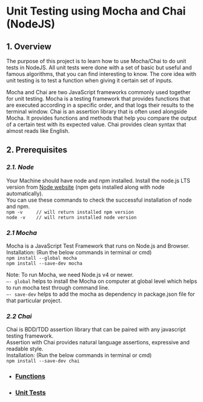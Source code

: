 # Unit Testing using Mocha and Chai (NodeJS)

## 1. Overview
The purpose of this project is to learn how to use Mocha/Chai 
to do unit tests in NodeJS. All unit tests were done 
with a set of basic but useful and famous algorithms, 
that you can find interesting to know. The core idea with unit 
testing is to test a function when giving it certain set of inputs.

Mocha and Chai are two JavaScript frameworks commonly used together for unit testing. Mocha is a testing 
framework that provides functions that are executed according in a specific order, and that logs their 
results to the terminal window. Chai is an assertion library that is often used alongside Mocha. 
It provides functions and methods that help you compare the output of a certain test with its 
expected value. Chai provides clean syntax that almost reads like English.

## 2. Prerequisites
### _2.1. Node_  
Your Machine should have node and npm installed.
Install the node.js LTS version from [Node website](https://nodejs.org/en/)
(npm gets installed along with node automatically).  
You can use these commands to check the successful installation of node and npm.  
`npm -v     // will return installed npm version`  
`node -v    // will return installed node version`

### _2.1 Mocha_
Mocha is a JavaScript Test Framework that 
runs on Node.js and Browser.  
Installation: (Run the below commands in terminal or cmd)  
`npm install --global mocha`  
`npm install --save-dev mocha`  

Note: To run Mocha, we need Node.js v4 or newer.  
`—- global` helps to install the Mocha on computer at global level which helps to run mocha test through command line.  
`—- save-dev` helps to add the mocha as dependency in package.json file for that particular project.

### _2.2 Chai_
Chai is BDD/TDD assertion library that can be paired with any javascript testing framework.  
Assertion with Chai provides natural language assertions, expressive and readable style.  
Installation: (Run the below commands in terminal or cmd)  
`npm install --save-dev chai`

* ### [Functions](index.js)
* ### [Unit Tests](test)
